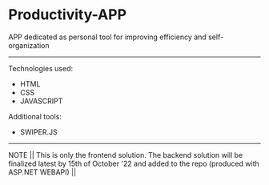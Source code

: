 # Productivity-APP
APP dedicated as personal tool for improving efficiency and self-organization

------------------
Technologies used:

* HTML
* CSS
* JAVASCRIPT

Additional tools:
* SWIPER.JS
------------------

NOTE || This is only the frontend solution. The backend solution will be finalized latest by 15th of October '22 and added to the repo (produced with ASP.NET WEBAPI) ||

